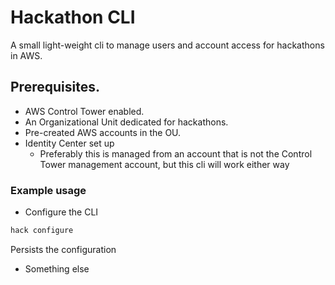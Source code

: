 # Hackathon CLI

A small light-weight cli to manage users and account access for hackathons in AWS.

## Prerequisites.

- AWS Control Tower enabled.
- An Organizational Unit dedicated for hackathons.
- Pre-created AWS accounts in the OU.
- Identity Center set up
  - Preferably this is managed from an account that is not the Control Tower management account, but this cli will work either way

### Example usage

- Configure the CLI

```bash
hack configure
```

Persists the configuration

- Something else
